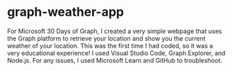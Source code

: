 # graph-weather-app
For Microsoft 30 Days of Graph, I created a very simple webpage that uses the Graph platform to retrieve your location and show you the current weather of your location.
This was the first time I had coded, so it was a very educational experience! 
I used Visual Studio Code, Graph Explorer, and Node.js. 
For any issues, I used Microsoft Learn and GitHub to troubleshoot.
